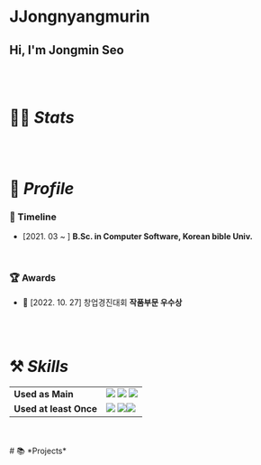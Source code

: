 # JJongnyangmurin
## Hi, I'm Jongmin Seo

<br/>
<br/>

# 👩‍💻 *Stats*



<br/>
<br/>

# 🔎 *Profile*


### 🏫 Timeline
- [2021. 03 ~ ]   **B.Sc. in Computer Software, Korean bible Univ.**
 <br/>

### 🏆 Awards
- 🥈 [2022. 10. 27] 창업경진대회 **작품부문 우수상**
<br>
<br>

# ⚒️ *Skills*

|  |  |
| --- | --- |
| **Used as Main** |<img src="https://img.shields.io/badge/HTML-E34F26?style=for-the-badge&logo=html5&logoColor=white"/></a> <img src="https://img.shields.io/badge/CSS-1572B6?style=for-the-badge&logo=css3&logoColor=white"/></a> <img src="https://img.shields.io/badge/Javascript-F7DF1E?style=for-the-badge&logo=Javascript&logoColor=white"/></a> 
| **Used at least Once** |<img src="https://img.shields.io/badge/Java-007396?style=for-the-badge&logo=OpenJDK&logoColor=white"/></a> <img src="https://img.shields.io/badge/Python-3766AB?style=for-the-badge&logo=Python&logoColor=white"/></a><img src="https://img.shields.io/badge/Mysql-E6B91E?style=for-the-badge&logo=MySql&logoColor=white"/></a> |<img src="https://img.shields.io/badge/Python-3766AB?style=for-the-badge&logo=Python&logoColor=white"/></a>
<br/>
<br/> 
# 📚  *Projects*
